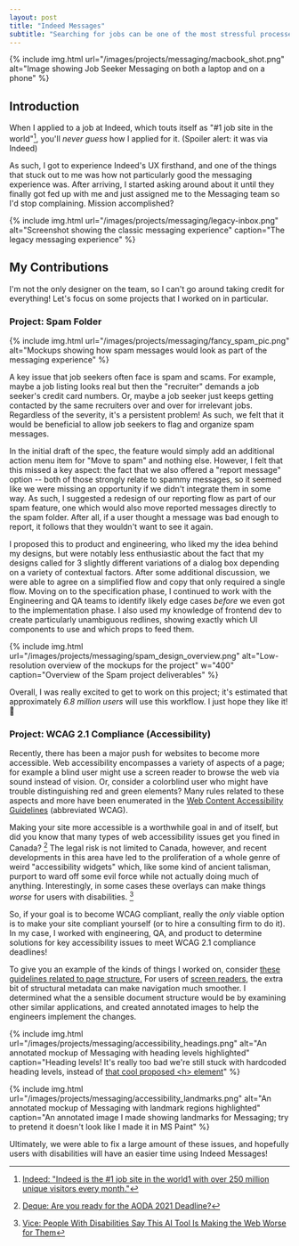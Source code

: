 ```yaml
---
layout: post
title: "Indeed Messages"
subtitle: "Searching for jobs can be one of the most stressful processes. Can we make communication easier solely via a new user interface?"
---
```


{% include img.html
  url="/images/projects/messaging/macbook_shot.png"
  alt="Image showing Job Seeker Messaging on both a laptop and on a phone"
%}

## Introduction

When I applied to a job at Indeed, which touts itself as "#1 job site in the world"[^indeedabout], you'll _never guess_ how I applied for it. (Spoiler alert: it was via Indeed)

As such, I got to experience Indeed's UX firsthand, and one of the things that stuck out to me was how not particularly good the messaging experience was. After arriving, I started asking around about it until they finally got fed up with me and just assigned me to the Messaging team so I'd stop complaining. Mission accomplished?

{% include img.html
  url="/images/projects/messaging/legacy-inbox.png"
  alt="Screenshot showing the classic messaging experience"
  caption="The legacy messaging experience"
%}

## My Contributions

I'm not the only designer on the team, so I can't go around taking credit for everything! Let's focus on some projects that I worked on in particular.

### Project: Spam Folder

{% include img.html
  url="/images/projects/messaging/fancy_spam_pic.png"
  alt="Mockups showing how spam messages would look as part of the messaging experience"
%}

A key issue that job seekers often face is spam and scams. For example, maybe a job listing looks real but then the "recruiter" demands a job seeker's credit card numbers. Or, maybe a job seeker just keeps getting contacted by the same recruiters over and over for irrelevant jobs. Regardless of the severity, it's a persistent problem! As such, we felt that it would be beneficial to allow job seekers to flag and organize spam messages.

In the initial draft of the spec, the feature would simply add an additional action menu item for "Move to spam" and nothing else. However, I felt that this missed a key aspect: the fact that we also offered a "report message" option -- both of those strongly relate to spammy messages, so it seemed like we were missing an opportunity if we didn't integrate them in some way. As such, I suggested a redesign of our reporting flow as part of our spam feature, one which would also move reported messages directly to the spam folder. After all, if a user thought a message was bad enough to report, it follows that they wouldn't want to see it again. 

I proposed this to product and engineering, who liked my the idea behind my designs, but were notably less enthusiastic about the fact that my designs called for 3 slightly different variations of a dialog box depending on a variety of contextual factors. After some additional discussion, we were able to agree on a simplified flow and copy that only required a single flow. Moving on to the specification phase, I continued to work with the Engineering and QA teams to identify likely edge cases _before_ we even got to the implementation phase. I also used my knowledge of frontend dev to create particularly unambiguous redlines, showing exactly which UI components to use and which props to feed them.


{% include img.html
  url="/images/projects/messaging/spam_design_overview.png"
  alt="Low-resolution overview of the mockups for the project"
  w="400"
  caption="Overview of the Spam project deliverables"
%}

Overall, I was really excited to get to work on this project; it's estimated that approximately *6.8 million users* will use this workflow. I just hope they like it! 🤞 
### Project: WCAG 2.1 Compliance (Accessibility)

Recently, there has been a major push for websites to become more accessible. Web accessibility encompasses a variety of aspects of a page; for example a blind user might use a screen reader to browse the web via sound instead of vision. Or, consider a colorblind user who might have trouble distinguishing red and green elements? Many rules related to these aspects and more have been enumerated in the [Web Content Accessibility Guidelines](https://en.wikipedia.org/wiki/Web_Content_Accessibility_Guidelines) (abbreviated WCAG).

Making your site more accessible is a worthwhile goal in and of itself, but did you know that many types of web accessibility issues get you fined in Canada? [^canadalaw] The legal risk is not limited to Canada, however, and recent developments in this area have led to the proliferation of a whole genre of weird "accessibility widgets" which, like some kind of ancient talisman, purport to ward off some evil force while not actually doing much of anything. Interestingly, in some cases these overlays can make things _worse_ for users with disabilities. [^overlaysbad]

So, if your goal is to become WCAG compliant, really the _only_ viable option is to make your site compliant yourself (or to hire a consulting firm to do it). In my case, I worked with engineering, QA, and product to determine solutions for key accessibility issues to meet WCAG 2.1 compliance deadlines!

To give you an example of the kinds of things I worked on, consider [these guidelines related to page structure.](https://www.w3.org/WAI/tutorials/page-structure) For users of [screen readers](https://en.wikipedia.org/wiki/Screen_reader), the extra bit of structural metadata can make navigation much smoother. I determined what the a sensible document structure would be by examining other similar applications, and created annotated images to help the engineers implement the changes.

{% include img.html
  url="/images/projects/messaging/accessibility_headings.png"
  alt="An annotated mockup of Messaging with heading levels highlighted"
  caption="Heading levels! It's really too bad we're still stuck with hardcoded heading levels, instead of <a href='http://blogoscoped.com/archive/2005-04-20-n74.html'>that cool proposed &lt;h&gt; element</a>"
%}

{% include img.html
  url="/images/projects/messaging/accessibility_landmarks.png"
  alt="An annotated mockup of Messaging with landmark regions highlighted"
  caption="An annotated image I made showing landmarks for Messaging; try to pretend it doesn't look like I made it in MS Paint"
%}

Ultimately, we were able to fix a large amount of these issues, and hopefully users with disabilities will have an easier time using Indeed Messages!


[^indeedabout]: [Indeed: "Indeed is the #1 job site in the world1 with over 250 million unique visitors every month."](https://www.indeed.com/about)
[^canadalaw]: [Deque: Are you ready for the AODA 2021 Deadline?](https://www.deque.com/blog/are-you-ready-for-the-aoda-2021-deadline/)
[^overlaysbad]: [Vice: People With Disabilities Say This AI Tool Is Making the Web Worse for Them](https://www.vice.com/en/article/m7az74/people-with-disabilities-say-this-ai-tool-is-making-the-web-worse-for-them)